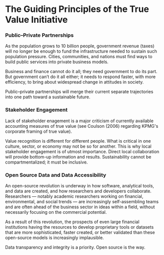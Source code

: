 # The Guiding Principles of the True Value Initiative

### Public–Private Partnerships
As the population grows to 10 billion people, government revenue (taxes) will no longer be enough to fund the infrastructure needed to sustain such population pressure. Cities, communities, and nations must find ways to build public services into private business models. 

Business and finance cannot do it all; they need government to do its part. But government can’t do it all either; it needs to respond faster, with more efficiency, to bring about widespread change in attitudes in society.

Public–private partnerships will merge their current separate trajectories into one path toward a sustainable future.

### Stakeholder Engagement
Lack of stakeholder enagement is a major criticism of currently available accounting measures of true value (see Coulson (2006) regarding KPMG's corporate framing of true value).

Value recognition is different for different people. What is critical in one culture, sector, or economy may not be so for another. This is why local stakeholder engagement is of utmost importance. Direct local collaboration will provide bottom-up information and results. Sustainability cannot be compartmentalized; it must be inclusive.

### Open Source Data and Data Accessibility
An open-source revolution is underway in how software, analytical tools, and data are created, and how researchers and developers collaborate. Researchers — notably academic researchers working on financial, environmental, and social trends — are increasingly self-assembling teams and are often ahead of the business sector in ideas within a field, without necessarily focusing on the commercial potential. 

As a result of this revolution, the prospects of even large financial institutions having the resources to develop proprietary tools or datasets that are more sophisticated, faster created, or better validated than these open-source models is increasingly implausible.

Data transparency and integrity is a priority. Open source is the way.
